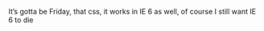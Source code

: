 <!--
id: 1485999428
link: http://kevinisom.info/post/1485999428/its-gotta-be-friday-that-css-it-works-in-ie-6
slug: its-gotta-be-friday-that-css-it-works-in-ie-6
date: Fri Nov 05 2010 19:14:26 GMT+1300 (NZDT)
raw: {"blog_name":"kevinisom","id":1485999428,"post_url":"http://kevinisom.info/post/1485999428/its-gotta-be-friday-that-css-it-works-in-ie-6","slug":"its-gotta-be-friday-that-css-it-works-in-ie-6","type":"text","date":"2010-11-05 06:14:26 GMT","timestamp":1288937666,"state":"published","format":"html","reblog_key":"4BBHpSnQ","tags":[],"short_url":"http://tmblr.co/Zw68Yy1Oaer4","highlighted":[],"feed_item":"http://twitter.com/kev_nz/statuses/306242387968000","from_feed_id":"650289","note_count":0,"title":null,"body":"<p>It&#8217;s gotta be Friday, that css, it works in IE 6 as well, of course I still want IE 6 to die</p>"}
publish: 2010-11-05
tags: 
title: null
-->


It’s gotta be Friday, that css, it works in IE 6 as well, of course I
still want IE 6 to die


